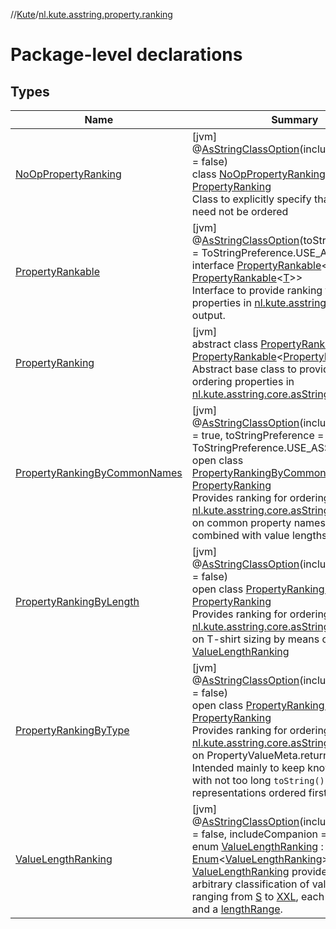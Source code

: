 //[Kute](../../index.md)/[nl.kute.asstring.property.ranking](index.md)

# Package-level declarations

## Types

| Name | Summary |
|---|---|
| [NoOpPropertyRanking](-no-op-property-ranking/index.md) | [jvm]<br>@[AsStringClassOption](../nl.kute.asstring.annotation.option/-as-string-class-option/index.md)(includeCompanion = false)<br>class [NoOpPropertyRanking](-no-op-property-ranking/index.md) : [PropertyRanking](-property-ranking/index.md)<br>Class to explicitly specify that properties need not be ordered |
| [PropertyRankable](-property-rankable/index.md) | [jvm]<br>@[AsStringClassOption](../nl.kute.asstring.annotation.option/-as-string-class-option/index.md)(toStringPreference = ToStringPreference.USE_ASSTRING)<br>interface [PropertyRankable](-property-rankable/index.md)&lt;out [T](-property-rankable/index.md) : [PropertyRankable](-property-rankable/index.md)&lt;[T](-property-rankable/index.md)&gt;&gt;<br>Interface to provide ranking for ordering properties in [nl.kute.asstring.core.asString](../nl.kute.asstring.core/as-string.md) output. |
| [PropertyRanking](-property-ranking/index.md) | [jvm]<br>abstract class [PropertyRanking](-property-ranking/index.md) : [PropertyRankable](-property-rankable/index.md)&lt;[PropertyRanking](-property-ranking/index.md)&gt; <br>Abstract base class to provide ranking for ordering properties in [nl.kute.asstring.core.asString](../nl.kute.asstring.core/as-string.md) output. |
| [PropertyRankingByCommonNames](-property-ranking-by-common-names/index.md) | [jvm]<br>@[AsStringClassOption](../nl.kute.asstring.annotation.option/-as-string-class-option/index.md)(includeCompanion = true, toStringPreference = ToStringPreference.USE_ASSTRING)<br>open class [PropertyRankingByCommonNames](-property-ranking-by-common-names/index.md) : [PropertyRanking](-property-ranking/index.md)<br>Provides ranking for ordering properties in [nl.kute.asstring.core.asString](../nl.kute.asstring.core/as-string.md) output, based on common property names and suffixes, combined with value lengths. |
| [PropertyRankingByLength](-property-ranking-by-length/index.md) | [jvm]<br>@[AsStringClassOption](../nl.kute.asstring.annotation.option/-as-string-class-option/index.md)(includeCompanion = false)<br>open class [PropertyRankingByLength](-property-ranking-by-length/index.md) : [PropertyRanking](-property-ranking/index.md)<br>Provides ranking for ordering properties in [nl.kute.asstring.core.asString](../nl.kute.asstring.core/as-string.md) output, based on T-shirt sizing by means of [ValueLengthRanking](-value-length-ranking/index.md) |
| [PropertyRankingByType](-property-ranking-by-type/index.md) | [jvm]<br>@[AsStringClassOption](../nl.kute.asstring.annotation.option/-as-string-class-option/index.md)(includeCompanion = false)<br>open class [PropertyRankingByType](-property-ranking-by-type/index.md) : [PropertyRanking](-property-ranking/index.md)<br>Provides ranking for ordering properties in [nl.kute.asstring.core.asString](../nl.kute.asstring.core/as-string.md) output, based on PropertyValueMeta.returnType. Intended mainly to keep known basic types with not too long `toString()`-representations ordered first |
| [ValueLengthRanking](-value-length-ranking/index.md) | [jvm]<br>@[AsStringClassOption](../nl.kute.asstring.annotation.option/-as-string-class-option/index.md)(includeIdentityHash = false, includeCompanion = false)<br>enum [ValueLengthRanking](-value-length-ranking/index.md) : [Enum](https://kotlinlang.org/api/latest/jvm/stdlib/kotlin/-enum/index.html)&lt;[ValueLengthRanking](-value-length-ranking/index.md)&gt; <br>[ValueLengthRanking](-value-length-ranking/index.md) provides a somewhat arbitrary classification of value lengths, ranging from [S](-value-length-ranking/-s/index.md) to [XXL](-value-length-ranking/-x-x-l/index.md), each with a [rank](-value-length-ranking/rank.md) and a [lengthRange](-value-length-ranking/length-range.md). |
